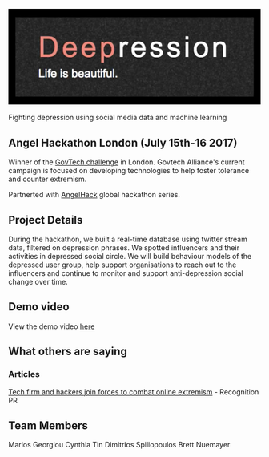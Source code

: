![Deepression](logo.png)

Fighting depression using social media data and machine learning

## Angel Hackathon London (July 15th-16 2017)

Winner of the [GovTech challenge](http://govtechalliance.org/current-campaigns/) in London. Govtech Alliance's current campaign is focused on developing technologies to help foster tolerance and counter extremism.

Partnerted with [AngelHack](http://www.hackathon.io/angelhack-global-hackathon-series-london) global hackathon series.

## Project Details

During the hackathon, we built a real-time database using twitter stream data, filtered on depression phrases. We spotted influencers and their activities in depressed social circle. We will build behaviour models of the depressed user group, help support organisations to reach out to the influencers and continue to monitor and support anti-depression social change over time.


## Demo video

View the demo video [here](https://youtu.be/fUGUEETyJuU)

## What others are saying

### Articles

[Tech firm and hackers join forces to combat online extremism](https://www.linkedin.com/pulse/tech-firm-hackers-join-forces-combat-online-extremism-rosie-earl?trk=v-feed&lipi=urn%3Ali%3Apage%3Ad_flagship3_search_srp_content%3BdN2zBG8043yQSjR8vAs%2Fqw%3D%3D&lipi=urn%3Ali%3Apage%3Ad_flagship3_search_srp_content%3B0KhODRZTQv6%2BoqThgou9Fw%3D%3D) - Recognition PR


## Team Members

Marios Georgiou
Cynthia Tin
Dimitrios Spiliopoulos
Brett Nuemayer
